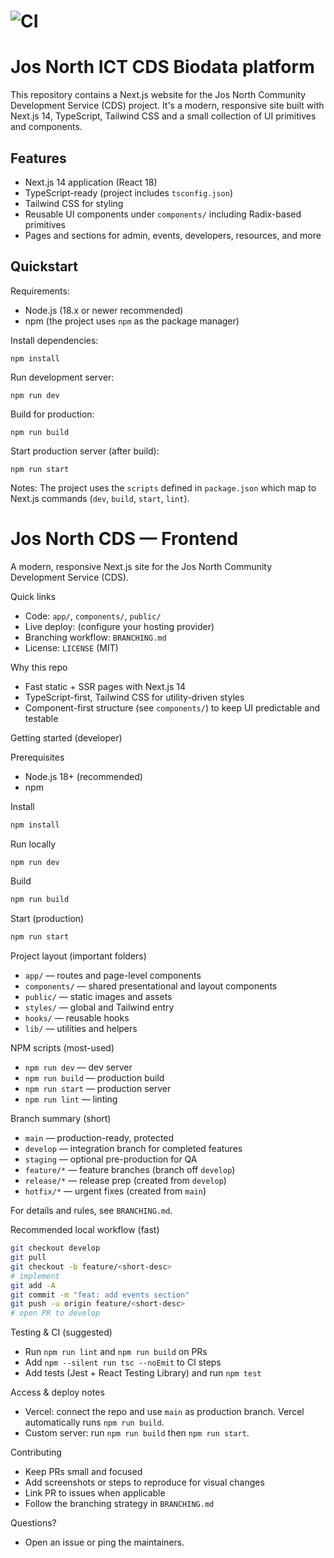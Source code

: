 # ![CI](https://github.com/enyasystem/josnorthcds/actions/workflows/ci.yml/badge.svg?branch=main)

# Jos North ICT CDS Biodata platform

This repository contains a Next.js website for the Jos North Community Development Service (CDS) project. It's a modern, responsive site built with Next.js 14, TypeScript, Tailwind CSS and a small collection of UI primitives and components.

## Features
- Next.js 14 application (React 18)
- TypeScript-ready (project includes `tsconfig.json`)
- Tailwind CSS for styling
- Reusable UI components under `components/` including Radix-based primitives
- Pages and sections for admin, events, developers, resources, and more

## Quickstart

Requirements:
- Node.js (18.x or newer recommended)
- npm (the project uses `npm` as the package manager)

Install dependencies:

```
npm install
```

Run development server:

```
npm run dev
```

Build for production:

```
npm run build
```

Start production server (after build):

```
npm run start
```

Notes: The project uses the `scripts` defined in `package.json` which map to Next.js commands (`dev`, `build`, `start`, `lint`).
<!-- Frontend developer-style README: concise, scannable, and actionable -->

# Jos North CDS — Frontend

A modern, responsive Next.js site for the Jos North Community Development Service (CDS).

Quick links
- Code: `app/`, `components/`, `public/`
- Live deploy: (configure your hosting provider)
- Branching workflow: `BRANCHING.md`
- License: `LICENSE` (MIT)

Why this repo
- Fast static + SSR pages with Next.js 14
- TypeScript-first, Tailwind CSS for utility-driven styles
- Component-first structure (see `components/`) to keep UI predictable and testable

Getting started (developer)

Prerequisites
- Node.js 18+ (recommended)
- npm

Install

```bash
npm install
```

Run locally

```bash
npm run dev
```

Build

```bash
npm run build
```

Start (production)

```bash
npm run start
```

Project layout (important folders)

- `app/` — routes and page-level components
- `components/` — shared presentational and layout components
- `public/` — static images and assets
- `styles/` — global and Tailwind entry
- `hooks/` — reusable hooks
- `lib/` — utilities and helpers

NPM scripts (most-used)

- `npm run dev` — dev server
- `npm run build` — production build
- `npm run start` — production server
- `npm run lint` — linting

Branch summary (short)

- `main` — production-ready, protected
- `develop` — integration branch for completed features
- `staging` — optional pre-production for QA
- `feature/*` — feature branches (branch off `develop`)
- `release/*` — release prep (created from `develop`)
- `hotfix/*` — urgent fixes (created from `main`)

For details and rules, see `BRANCHING.md`.

Recommended local workflow (fast)

```bash
git checkout develop
git pull
git checkout -b feature/<short-desc>
# implement
git add -A
git commit -m "feat: add events section"
git push -u origin feature/<short-desc>
# open PR to develop
```

Testing & CI (suggested)

- Run `npm run lint` and `npm run build` on PRs
- Add `npm --silent run tsc --noEmit` to CI steps
- Add tests (Jest + React Testing Library) and run `npm test`

Access & deploy notes

- Vercel: connect the repo and use `main` as production branch. Vercel automatically runs `npm run build`.
- Custom server: run `npm run build` then `npm run start`.

Contributing

- Keep PRs small and focused
- Add screenshots or steps to reproduce for visual changes
- Link PR to issues when applicable
- Follow the branching strategy in `BRANCHING.md`

Questions?
- Open an issue or ping the maintainers.



